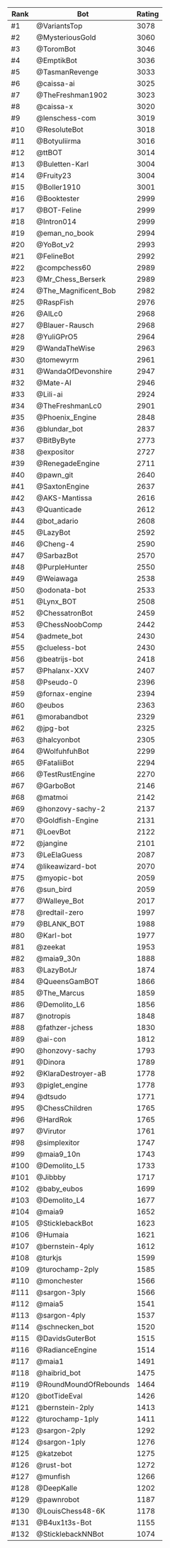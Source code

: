 Rank|Bot|Rating
---|---|---
#1|@VariantsTop|3078
#2|@MysteriousGold|3060
#3|@ToromBot|3046
#4|@EmptikBot|3036
#5|@TasmanRevenge|3033
#6|@caissa-ai|3025
#7|@TheFreshman1902|3023
#8|@caissa-x|3020
#9|@lenschess-com|3019
#10|@ResoluteBot|3018
#11|@Botyuliirma|3016
#12|@ttBOT|3014
#13|@Buletten-Karl|3004
#14|@Fruity23|3004
#15|@Boller1910|3001
#16|@Booktester|2999
#17|@BOT-Feline|2999
#18|@Intron014|2999
#19|@eman_no_book|2994
#20|@YoBot_v2|2993
#21|@FelineBot|2992
#22|@compchess60|2989
#23|@Mr_Chess_Berserk|2989
#24|@The_Magnificent_Bob|2982
#25|@RaspFish|2976
#26|@AILc0|2968
#27|@Blauer-Rausch|2968
#28|@YuliGPrO5|2964
#29|@WandaTheWise|2963
#30|@tomewyrm|2961
#31|@WandaOfDevonshire|2947
#32|@Mate-AI|2946
#33|@Lili-ai|2924
#34|@TheFreshmanLc0|2901
#35|@Phoenix_Engine|2848
#36|@blundar_bot|2837
#37|@BitByByte|2773
#38|@expositor|2727
#39|@RenegadeEngine|2711
#40|@pawn_git|2640
#41|@SaxtonEngine|2637
#42|@AKS-Mantissa|2616
#43|@Quanticade|2612
#44|@bot_adario|2608
#45|@LazyBot|2592
#46|@Cheng-4|2590
#47|@SarbazBot|2570
#48|@PurpleHunter|2550
#49|@Weiawaga|2538
#50|@odonata-bot|2533
#51|@Lynx_BOT|2508
#52|@ChessatronBot|2459
#53|@ChessNoobComp|2442
#54|@admete_bot|2430
#55|@clueless-bot|2430
#56|@beatrijs-bot|2418
#57|@Phalanx-XXV|2407
#58|@Pseudo-0|2396
#59|@fornax-engine|2394
#60|@eubos|2363
#61|@morabandbot|2329
#62|@jpg-bot|2325
#63|@halcyonbot|2305
#64|@WolfuhfuhBot|2299
#65|@FataliiBot|2294
#66|@TestRustEngine|2270
#67|@GarboBot|2146
#68|@matmoi|2142
#69|@honzovy-sachy-2|2137
#70|@Goldfish-Engine|2131
#71|@LoevBot|2122
#72|@jangine|2101
#73|@LeElaGuess|2087
#74|@likeawizard-bot|2070
#75|@myopic-bot|2059
#76|@sun_bird|2059
#77|@Walleye_Bot|2017
#78|@redtail-zero|1997
#79|@BLANK_BOT|1988
#80|@Karl-bot|1977
#81|@zeekat|1953
#82|@maia9_30n|1888
#83|@LazyBotJr|1874
#84|@QueensGamBOT|1866
#85|@The_Marcus|1859
#86|@Demolito_L6|1856
#87|@notropis|1848
#88|@fathzer-jchess|1830
#89|@ai-con|1812
#90|@honzovy-sachy|1793
#91|@Dinora|1789
#92|@KlaraDestroyer-aB|1778
#93|@piglet_engine|1778
#94|@dtsudo|1771
#95|@ChessChildren|1765
#96|@HardRok|1765
#97|@Virutor|1761
#98|@simplexitor|1747
#99|@maia9_10n|1743
#100|@Demolito_L5|1733
#101|@Jibbby|1717
#102|@baby_eubos|1699
#103|@Demolito_L4|1677
#104|@maia9|1652
#105|@SticklebackBot|1623
#106|@Humaia|1621
#107|@bernstein-4ply|1612
#108|@turkjs|1599
#109|@turochamp-2ply|1585
#110|@monchester|1566
#111|@sargon-3ply|1566
#112|@maia5|1541
#113|@sargon-4ply|1537
#114|@schnecken_bot|1520
#115|@DavidsGuterBot|1515
#116|@RadianceEngine|1514
#117|@maia1|1491
#118|@haibrid_bot|1475
#119|@RoundMoundOfRebounds|1464
#120|@botTideEval|1426
#121|@bernstein-2ply|1413
#122|@turochamp-1ply|1411
#123|@sargon-2ply|1292
#124|@sargon-1ply|1276
#125|@katzebot|1275
#126|@rust-bot|1272
#127|@munfish|1266
#128|@DeepKalle|1202
#129|@pawnrobot|1187
#130|@LouisChess48-6K|1178
#131|@B4ux1t3s-Bot|1155
#132|@SticklebackNNBot|1074
